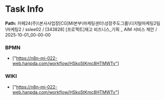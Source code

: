 # Task Info

**Path:** 카페24(주)\본사사업장\[CG]MI본부\마케팅센터\성장주도그룹\디지털마케팅2팀\마케팅2 / sslee02 / [343828] [프로젝트]재고 비즈니스_기획 _ AIM 서비스 제안 / 2025-10-01_00-00-00

### BPMN
- ["https://n8n-mi-022-web.hanpda.com/workflow/HSkoStKmc8HTMWTv"]

### WIKI
- ["https://n8n-mi-022-web.hanpda.com/workflow/HSkoStKmc8HTMWTv"]

